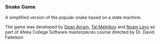 ### Snake Game
A simplified version of the popular snake based on a state machine.

The game was developed by [Dean Avram](https://github.com/DeanAvram), [Tal Melnikov]() and [Noam Levy](https://github.com/Noam-Levy) as part of Afeka College Software masterpieces course directed by Dr. David Faitelson